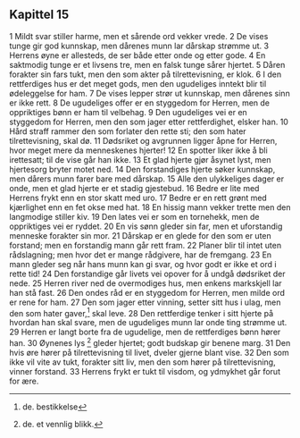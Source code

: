 ## Kapittel 15

1 Mildt svar stiller harme, men et sårende ord vekker vrede. 
2 De vises tunge gir god kunnskap, men dårenes munn lar dårskap strømme ut. 
3 Herrens øyne er allesteds, de ser både etter onde og etter gode. 
4 En saktmodig tunge er et livsens tre, men en falsk tunge sårer hjertet. 
5 Dåren forakter sin fars tukt, men den som akter på tilrettevisning, er klok. 
6 I den rettferdiges hus er det meget gods, men den ugudeliges inntekt blir til ødeleggelse for ham. 
7 De vises lepper strør ut kunnskap, men dårenes sinn er ikke rett. 
8 De ugudeliges offer er en styggedom for Herren, men de oppriktiges bønn er ham til velbehag. 
9 Den ugudeliges vei er en styggedom for Herren, men den som jager etter rettferdighet, elsker han. 
10 Hård straff rammer den som forlater den rette sti; den som hater tilrettevisning, skal dø. 
11 Dødsriket og avgrunnen ligger åpne for Herren, hvor meget mere da menneskenes hjerter! 
12 En spotter liker ikke å bli irettesatt; til de vise går han ikke. 
13 Et glad hjerte gjør åsynet lyst, men hjertesorg bryter motet ned. 
14 Den forstandiges hjerte søker kunnskap, men dårers munn farer bare med dårskap. 
15 Alle den ulykkeliges dager er onde, men et glad hjerte er et stadig gjestebud. 
16 Bedre er lite med Herrens frykt enn en stor skatt med uro. 
17 Bedre er en rett grønt med kjærlighet enn en fet okse med hat. 
18 En hissig mann vekker trette men den langmodige stiller kiv. 
19 Den lates vei er som en tornehekk, men de oppriktiges vei er ryddet. 
20 En vis sønn gleder sin far, men et uforstandig menneske forakter sin mor. 
21 Dårskap er en glede for den som er uten forstand; men en forstandig mann går rett fram. 
22 Planer blir til intet uten rådslagning; men hvor det er mange rådgivere, har de fremgang. 
23 En mann gleder seg når hans munn kan gi svar, og hvor godt er ikke et ord i rette tid! 
24 Den forstandige går livets vei opover for å undgå dødsriket der nede. 
25 Herren river ned de overmodiges hus, men enkens markskjell lar han stå fast. 
26 Den ondes råd er en styggedom for Herren, men milde ord er rene for ham. 
27 Den som jager etter vinning, setter sitt hus i ulag, men den som hater gaver,[^1] skal leve. 
28 Den rettferdige tenker i sitt hjerte på hvordan han skal svare, men de ugudeliges munn lar onde ting strømme ut. 
29 Herren er langt borte fra de ugudelige, men de rettferdiges bønn hører han. 
30 Øynenes lys [^2] gleder hjertet; godt budskap gir benene marg. 
31 Den hvis øre hører på tilrettevisning til livet, dveler gjerne blant vise. 
32 Den som ikke vil vite av tukt, forakter sitt liv, men den som hører på tilrettevisning, vinner forstand. 
33 Herrens frykt er tukt til visdom, og ydmykhet går forut for ære.

[^1]: de. bestikkelse
[^2]: de. et vennlig blikk.
